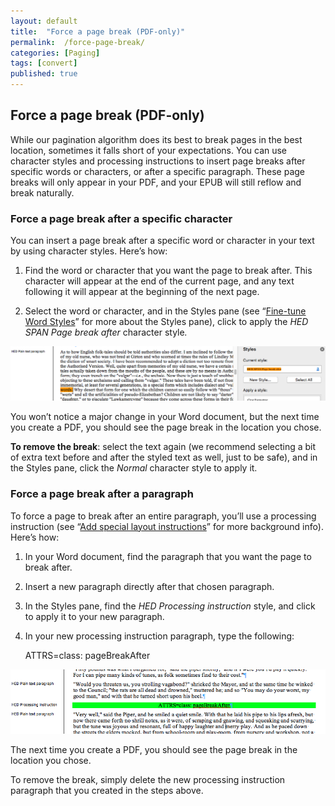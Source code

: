 ```yaml
---
layout: default
title:  "Force a page break (PDF-only)"
permalink:  /force-page-break/
categories: [Paging]
tags: [convert]
published: true
---
```


<section data-type="chapter" class="hsecchapter" data-hederis-type="hsecchapter" id="force-page-break" data-pi-attrs="id: force-page-break; data-tags: convert;" role="doc-chapter" data-tags="convert" data-author-name=" " data-book-title=" " title="Force a page break (PDF-only)"><h1 data-hederis-type="hblkchaptitle" class="hblkchaptitle" id="pywUeieDX">Force a page break (PDF-only)</h1><p class="hblkp" data-hederis-type="hblkp" id="pAqU6LEw3">While our pagination algorithm does its best to break pages in the best location, sometimes it falls short of your expectations. You can use character styles and processing instructions to insert page breaks after specific words or characters, or after a specific paragraph. These page breaks will only appear in your PDF, and your EPUB will still reflow and break naturally.</p><section class="hwprsubsection" data-hederis-type="hwprsubsection" id="pO7XE6IXD" data-type="subsection" title="Subsection 1"><h1 data-hederis-type="hblkchaptitle" class="hblkchaptitle" id="pnoQqondx">Force a page break after a specific character</h1><p class="hblkp" data-hederis-type="hblkp" id="pOCDV1E7e">You can insert a page break after a specific word or character in your text by using character styles. Here&#8217;s how:</p><ol class="hwprnumlist" data-hederis-type="hwprnumlist" id="piThRufIL"><li class="hblkoli" data-hederis-type="hblkoli" id="liliaAtC6m"><p class="hblkoli" data-hederis-type="hblklip" id="pZ8hh04TH">Find the word or character that you want the page to break after. This character will appear at the end of the current page, and any text following it will appear at the beginning of the next page.</p></li><li class="hblkoli" data-hederis-type="hblkoli" id="liO6F9ERCC"><p class="hblkoli" data-hederis-type="hblklip" id="pg7lsozSk">Select the word or character, and in the Styles pane (see &#8220;<a href="{% post_url 2020-07-25-17-Fine-tuneWordStyles %}" data-hederis-type="hspana" id="pm4NY5B9P"><span class="Hyperlink" data-hederis-type="hspnspan" id="pVVYpBTQq">Fine-tune Word Styles</span></a>&#8221; for more about the Styles pane), click to apply the <em class="hspanem" data-hederis-type="hspanem" id="pFrFHdX4s">HED SPAN Page break after </em>character style<em class="hspanem" data-hederis-type="hspanem" id="pwg9cLlDb">.</em></p></li></ol><img data-hederis-type="hblkimg" class="hblkimg" id="p5TTnqrd1" src="/images/forcecharbr.png" data-img-src="forcecharbr.png"/><p class="hblkp" data-hederis-type="hblkp" id="pGAkxFn4W">You won&#8217;t notice a major change in your Word document, but the next time you create a PDF, you should see the page break in the location you chose.</p><p class="hblkp" data-hederis-type="hblkp" id="pH8N5S1MS"><strong class="hspanstrong" data-hederis-type="hspanstrong" id="peOA46EJF">To remove the break</strong>: select the text again (we recommend selecting a bit of extra text before and after the styled text as well, just to be safe), and in the Styles pane, click the <em class="hspanem" data-hederis-type="hspanem" id="pAEZJPlqa">Normal</em> character style to apply it.</p></section><section class="hwprsubsection" data-hederis-type="hwprsubsection" id="pMnF8VtMZ" data-type="subsection" title="Subsection 2"><h1 data-hederis-type="hblkchaptitle" class="hblkchaptitle" id="pooENRJ8i">Force a page break after a paragraph</h1><p class="hblkp" data-hederis-type="hblkp" id="pV6N2WbC7">To force a page to break after an entire paragraph, you&#8217;ll use a processing instruction (see &#8220;<a href="{% post_url 2020-07-25-37-Addspeciallayoutinstructions %}" data-hederis-type="hspana" id="pb4AjzlqV"><span class="Hyperlink" data-hederis-type="hspnspan" id="p11Dvmcei">Add special layout instructions</span></a>&#8221; for more background info). Here&#8217;s how:</p><ol class="hwprnumlist" data-hederis-type="hwprnumlist" id="pOZdWwdi3"><li class="hblkoli" data-hederis-type="hblkoli" id="lirDmSJhzJ"><p class="hblkoli" data-hederis-type="hblklip" id="pgiX8eAZY">In your Word document, find the paragraph that you want the page to break after.</p></li><li class="hblkoli" data-hederis-type="hblkoli" id="lih26dvVGC"><p class="hblkoli" data-hederis-type="hblklip" id="pWL4pqVld">Insert a new paragraph directly after that chosen paragraph.</p></li><li class="hblkoli" data-hederis-type="hblkoli" id="liFmI9ISfJ"><p class="hblkoli" data-hederis-type="hblklip" id="pBNWV60bW">In the Styles pane, find the <em class="hspanem" data-hederis-type="hspanem" id="pA4lG2zgg">HED Processing instruction</em> style, and click to apply it to your new paragraph.</p></li><li class="hblkoli" data-hederis-type="hblkoli" id="liVe6SLS9O"><p class="hblkoli" data-hederis-type="hblklip" id="ph4tcjDRN">In your new processing instruction paragraph, type the following:</p><div class="hwprliteral" data-hederis-type="hwprliteral" id="ppiuE0iHI" data-type="programlisting" role="doc-example"><p class="hblkp" data-hederis-type="hblkp" id="paaUWJ1Kw">ATTRS=class: pageBreakAfter</p></div></li></ol><img data-hederis-type="hblkimg" class="hblkimg" id="pSBn1qIBZ" src="/images/forcebr.png" data-img-src="forcebr.png"/><p class="hblkp" data-hederis-type="hblkp" id="pU9gs4MkN">The next time you create a PDF, you should see the page break in the location you chose.</p><p class="hblkp" data-hederis-type="hblkp" id="pvomSAlrT">To remove the break, simply delete the new processing instruction paragraph that you created in the steps above.</p></section></section>